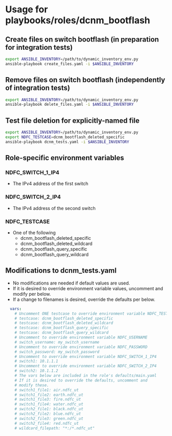 # Usage for playbooks/roles/dcnm_bootflash

## Create files on switch bootflash (in preparation for integration tests)

```bash
export ANSIBLE_INVENTORY=/path/to/dynamic_inventory_env.py
ansible-playbook create_files.yaml -i $ANSIBLE_INVENTORY 
```

## Remove files on switch bootflash (independently of integration tests)

```bash
export ANSIBLE_INVENTORY=/path/to/dynamic_inventory_env.py
ansible-playbook delete_files.yaml -i $ANSIBLE_INVENTORY 
```

## Test file deletion for explicitly-named file

```bash
export ANSIBLE_INVENTORY=/path/to/dynamic_inventory_env.py
export NDFC_TESTCASE=dcnm_bootflash_deleted_specific
ansible-playbook dcnm_tests.yaml -i $ANSIBLE_INVENTORY
```

## Role-specific environment variables

### NDFC_SWITCH_1_IP4

- The IPv4 address of the first switch

### NDFC_SWITCH_2_IP4

- The IPv4 address of the second switch

### NDFC_TESTCASE

- One of the following
    - dcnm_bootflash_deleted_specific
    - dcnm_bootflash_deleted_wildcard
    - dcnm_bootflash_query_specific
    - dcnm_bootflash_query_wildcard

## Modifications to dcnm_tests.yaml

- No modifications are needed if default values are used.
- If it is desired to override environment variable values, uncomment and modify per below.
- If a change to filenames is desired, override the defaults per below.

```yaml
  vars:
    # Uncomment ONE testcase to override environment variable NDFC_TESTCASE
    # testcase: dcnm_bootflash_deleted_specific
    # testcase: dcnm_bootflash_deleted_wildcard
    # testcase: dcnm_bootflash_query_specific
    # testcase: dcnm_bootflash_query_wildcard
    # Uncomment to override environment variable NDFC_USERNAME
    # switch_username: my_switch_username
    # Uncomment to override environment variable NDFC_PASSWORD
    # switch_password: my_switch_password
    # Uncomment to override environment variable NDFC_SWITCH_1_IP4
    # switch1: 10.1.1.1
    # Uncomment to override environment variable NDFC_SWITCH_2_IP4
    # switch2: 10.1.1.2
    # The vars below are included in the role's defaults/main.yaml
    # If it is desired to override the defaults, uncomment and
    # modify these.
    # switch1_file1: air.ndfc_ut
    # switch1_file2: earth.ndfc_ut
    # switch1_file3: fire.ndfc_ut
    # switch1_file4: water.ndfc_ut
    # switch2_file1: black.ndfc_ut
    # switch2_file2: blue.ndfc_ut
    # switch2_file3: green.ndfc_ut
    # switch2_file4: red.ndfc_ut
    # wildcard_filepath: "*:/*.ndfc_ut"
```